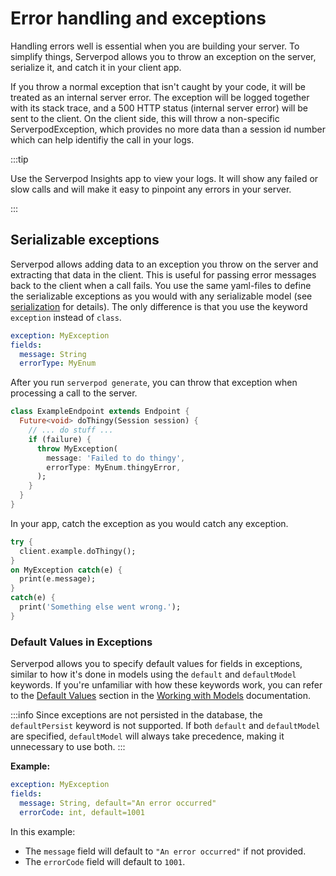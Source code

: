 # Error handling and exceptions

Handling errors well is essential when you are building your server. To simplify things, Serverpod allows you to throw an exception on the server, serialize it, and catch it in your client app.

If you throw a normal exception that isn't caught by your code, it will be treated as an internal server error. The exception will be logged together with its stack trace, and a 500 HTTP status (internal server error) will be sent to the client. On the client side, this will throw a non-specific ServerpodException, which provides no more data than a session id number which can help identifiy the call in your logs.

:::tip

Use the Serverpod Insights app to view your logs. It will show any failed or slow calls and will make it easy to pinpoint any errors in your server.

:::

## Serializable exceptions

Serverpod allows adding data to an exception you throw on the server and extracting that data in the client. This is useful for passing error messages back to the client when a call fails. You use the same yaml-files to define the serializable exceptions as you would with any serializable model (see [serialization](serialization) for details). The only difference is that you use the keyword `exception` instead of `class`.

```yaml
exception: MyException
fields:
  message: String
  errorType: MyEnum
```

After you run `serverpod generate`, you can throw that exception when processing a call to the server.

```dart
class ExampleEndpoint extends Endpoint {
  Future<void> doThingy(Session session) {
    // ... do stuff ...
    if (failure) {
      throw MyException(
        message: 'Failed to do thingy',
        errorType: MyEnum.thingyError,
      );
    }
  }
}
```

In your app, catch the exception as you would catch any exception.

```dart
try {
  client.example.doThingy();
}
on MyException catch(e) {
  print(e.message);
}
catch(e) {
  print('Something else went wrong.');
}
```

### Default Values in Exceptions

Serverpod allows you to specify default values for fields in exceptions, similar to how it's done in models using the `default` and `defaultModel` keywords. If you're unfamiliar with how these keywords work, you can refer to the [Default Values](models#default-values) section in the [Working with Models](models) documentation.

:::info
Since exceptions are not persisted in the database, the `defaultPersist` keyword is not supported. If both `default` and `defaultModel` are specified, `defaultModel` will always take precedence, making it unnecessary to use both.
:::

**Example:**

```yaml
exception: MyException
fields:
  message: String, default="An error occurred"
  errorCode: int, default=1001
```

In this example:

- The `message` field will default to `"An error occurred"` if not provided.
- The `errorCode` field will default to `1001`.

